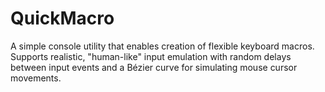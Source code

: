 # QuickMacro

A simple console utility that enables creation of flexible keyboard macros. 
Supports realistic, "human-like" input emulation with random delays between 
input events and a Bézier curve for simulating mouse cursor movements.
